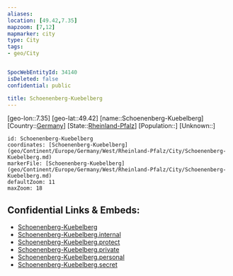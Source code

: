 ```yaml
---
aliases: 
location: [49.42,7.35]
mapzoom: [7,12] 
mapmarker: city 
type: City
tags:
- geo/City


SpocWebEntityId: 34140
isDeleted: false
confidential: public

title: Schoenenberg-Kuebelberg
---
```

[geo-lon::7.35]
[geo-lat::49.42]
[name::Schoenenberg-Kuebelberg]
[Country::[Germany](geo/Continent/Europe/Germany.md)]
[State::[Rheinland-Pfalz](geo/Continent/Europe/Germany/West/Rheinland-Pfalz.md)]
[Population::]
[Unknown::]


```leaflet
id: Schoenenberg-Kuebelberg
coordinates: [Schoenenberg-Kuebelberg](geo/Continent/Europe/Germany/West/Rheinland-Pfalz/City/Schoenenberg-Kuebelberg.md)
markerFile: [Schoenenberg-Kuebelberg](geo/Continent/Europe/Germany/West/Rheinland-Pfalz/City/Schoenenberg-Kuebelberg.md)
defaultZoom: 11 
maxZoom: 18
```


## Confidential Links & Embeds: 
- [Schoenenberg-Kuebelberg](../../../../../../../../_public/geo/Continent/Europe/Germany/West/Rheinland-Pfalz/City/Schoenenberg-Kuebelberg.md) 
- [Schoenenberg-Kuebelberg.internal](../../../../../../../../_internal/geo/Continent/Europe/Germany/West/Rheinland-Pfalz/City/Schoenenberg-Kuebelberg.internal.md) 
- [Schoenenberg-Kuebelberg.protect](../../../../../../../../_protect/geo/Continent/Europe/Germany/West/Rheinland-Pfalz/City/Schoenenberg-Kuebelberg.protect.md) 
- [Schoenenberg-Kuebelberg.private](../../../../../../../../_private/geo/Continent/Europe/Germany/West/Rheinland-Pfalz/City/Schoenenberg-Kuebelberg.private.md) 
- [Schoenenberg-Kuebelberg.personal](../../../../../../../../_personal/geo/Continent/Europe/Germany/West/Rheinland-Pfalz/City/Schoenenberg-Kuebelberg.personal.md) 
- [Schoenenberg-Kuebelberg.secret](../../../../../../../../_secret/geo/Continent/Europe/Germany/West/Rheinland-Pfalz/City/Schoenenberg-Kuebelberg.secret.md) 
